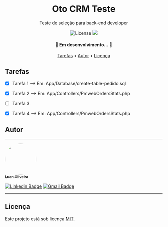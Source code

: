 <h1 align="center"> Oto CRM Teste </h1>
<p align="center"> Teste de seleção para back-end developer </p>

<p align="center">
  <img alt="License" src="https://img.shields.io/badge/license-MIT-brightgreen">
  <img src="https://img.shields.io/static/v1?label=Made%20with&message=PHP&color=8993be"/>
</p>

<h4 align="center">
  🚧 Em desenvolvimento... 🚧
</h4>

<p align="center">
 <a href="#tarefas">Tarefas</a> •
 <a href="#autor">Autor</a> •
 <a href="#licença">Licença</a>
</p>

## Tarefas

- [x] Tarefa 1 --> Em: App/Database/create-table-pedido.sql
- [x] Tarefa 2 --> Em: App/Controllers/PmwebOrdersStats.php
- [ ] Tarefa 3
- [x] Tarefa 4 --> Em: App/Controllers/PmwebOrdersStats.php



## Autor
---

<a href="https://github.com/luanoliveira">
 <img style="border-radius: 50%;" src="https://github.com/luanoliveira98.png" width="100px;" alt=""/>
 <br />
 <sub><b>Luan Oliveira</b></sub>
</a>

[![Linkedin Badge](https://img.shields.io/badge/-LinkedIn-blue?style=flat-square&logo=Linkedin&logoColor=white&link=https://www.linkedin.com/in/luan-oliveira-saldanha/)](https://www.linkedin.com/in/luan-oliveira-saldanha/) 
[![Gmail Badge](https://img.shields.io/badge/-Gmail-c14438?style=flat-square&logo=Gmail&logoColor=white&link=mailto:luanoliveiraltda@gmail.com)](mailto:luanoliveiraltda@gmail.com)

---

## Licença

Este projeto está sob licença [MIT](./LICENSE).

